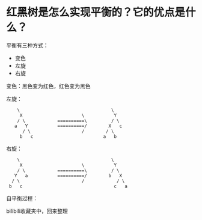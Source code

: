 # 红黑树是怎么实现平衡的？它的优点是什么？

平衡有三种方式：

- 变色
- 左旋
- 右旋

变色：黑色变为红色，红色变为黑色

左旋：

```
    \                                  \
     X                      \           Y
    / \            ==========\         / \
   a   Y           ==========/        X   c
      / \                   /        / \
     b   c                          a   b
```

右旋：

```
    \                                  \
     X                      \           Y
    / \            ==========\         / \
   Y   a           ==========/        b   X
  / \                       /            / \
 b   c                                  c   a
```

自平衡过程：

bilibili收藏夹中，回来整理

